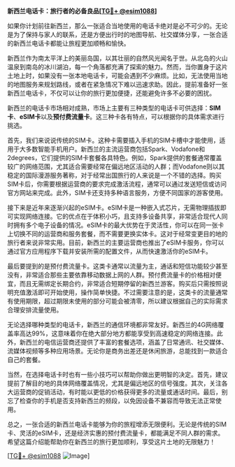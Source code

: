 **新西兰电话卡：旅行者的必备良品[[TG💪+ @esim1088](https://t.me/s/esim1088)]**

如果你计划前往新西兰，那么一张适合当地使用的电话卡绝对是必不可少的。无论是为了保持与家人的联系，还是方便出行时的地图导航、社交媒体分享，一张合适的新西兰电话卡都能让旅程更加顺畅和愉快。

新西兰作为南太平洋上的美丽岛国，以其壮丽的自然风光闻名于世。从北岛的火山温泉到南岛的冰川湖泊，每一个角落都充满了探索的魅力。然而，当你置身于这片土地上时，如果没有一张本地电话卡，可能会遇到不少麻烦。比如，无法使用当地的地图服务来规划路线，或者在紧急情况下难以迅速求助。因此，提前准备好一张新西兰电话卡，不仅可以让你的旅行更加便捷，还能避免许多不必要的困扰。

新西兰的电话卡市场相对成熟，市场上主要有三种类型的电话卡可供选择：**SIM卡**、**eSIM卡**以及**预付费流量卡**。这三种卡各有特点，可以根据你的具体需求进行挑选。

首先，我们来说说传统的SIM卡。这种卡需要插入手机的SIM卡槽中才能使用，适用于大多数智能手机用户。新西兰的主流运营商包括Spark、Vodafone和2degrees，它们提供的SIM卡套餐各具特色。例如，Spark提供的套餐通常覆盖较广的网络范围，尤其适合需要经常在偏远地区活动的人群；而Vodafone则以其稳定的国际漫游服务著称，对于经常出国旅行的人来说是一个不错的选择。购买SIM卡后，你需要根据运营商的要求完成激活流程，通常可以通过发送短信或访问官方网站来完成。此外，SIM卡还支持多种语言服务，方便不同国家的游客使用。

接下来是近年来逐渐兴起的eSIM卡。eSIM卡是一种嵌入式芯片，无需物理插拔即可实现网络连接。它的优点在于体积小巧，且支持多设备共享，非常适合现代人同时拥有多个电子设备的情况。eSIM卡的最大优势在于灵活性，你可以在同一张卡上切换不同的运营商和服务套餐，而不需要更换实体卡。这对于经常变更目的地的旅行者来说非常实用。目前，新西兰的主要运营商也推出了eSIM卡服务，你可以通过官方应用程序下载并安装所需的配置文件，从而快速激活你的eSIM卡。

最后要提到的是预付费流量卡。这类卡通常以流量为主，通话和短信功能较少甚至没有，非常适合那些主要依靠移动数据上网的人群。预付费流量卡的价格相对便宜，而且无需绑定长期合约，非常适合短期停留的新西兰游客。购买后只需按照说明充值激活即可开始使用，操作简单快捷。不过需要注意的是，这类卡的流量通常有使用期限，超过期限未使用的部分可能会被清零，所以建议根据自己的实际需求合理安排流量使用。

无论选择哪种类型的电话卡，新西兰的通信环境都非常友好。新西兰的4G网络覆盖率高达99%，这意味着你在绝大部分地方都能享受到高速稳定的网络连接。此外，新西兰的电信运营商还提供了丰富的套餐选项，涵盖了日常通讯、社交媒体、流媒体视频等多种应用场景。无论你是商务出差还是休闲旅游，总能找到一款适合自己的套餐。

当然，在选择电话卡时也有一些小技巧可以帮助你做出更明智的决定。首先，建议提前了解目的地的具体网络覆盖情况，尤其是偏远地区的信号强度。其次，关注各大运营商的促销活动，有时能以更低的价格获得更多的流量或通话时间。最后，别忘了检查你的手机是否支持新西兰的频段，以免因设备不兼容而导致无法正常使用。

总之，一张合适的新西兰电话卡能够为你的旅程增添无限便利。无论是传统的SIM卡、灵活的eSIM卡，还是经济实惠的预付费流量卡，都能满足不同人群的需求。希望这篇介绍能帮助你在新西兰的旅行更加顺利，享受这片土地的无限魅力！

[[TG💪+ @esim1088](https://t.me/s/esim1088) ![Image](https://i.postimg.cc/4NQfJmqS/Snipaste-2025-05-13-00-14-12.png)]